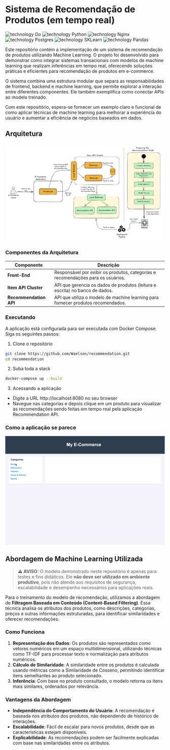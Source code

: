 # Sistema de Recomendação de Produtos (em tempo real)

![technology Go](https://img.shields.io/badge/technology-Go-blue.svg)  ![technology Python](https://img.shields.io/badge/technology-Python-red.svg)  ![technology Nginx](https://img.shields.io/badge/technology-Nginx-green.svg)  ![technology Postgres](https://img.shields.io/badge/technology-Postgres-orange.svg)  ![technology SKLearn](https://img.shields.io/badge/technology-SKLearn-blue.svg) ![technology Pandas](https://img.shields.io/badge/technology-Pandas-blue.svg)

Este repositório contém a implementação de um sistema de recomendação de produtos utilizando Machine Learning. O projeto foi desenvolvido para demonstrar como integrar sistemas transacionais com modelos de machine learning que realizam inferências em tempo real, oferecendo soluções práticas e eficientes para recomendação de produtos em e-commerce.

O sistema combina uma estrutura modular que separa as responsabilidades de frontend, backend e machine learning, que permite explorar a interação entre diferentes componentes. Ele também exemplifica como conectar APIs ao modelo treinado.

Com este repositório, espera-se fornecer um exemplo claro e funcional de como aplicar técnicas de machine learning para melhorar a experiência do usuário e aumentar a eficiência de negócios baseados em dados.

## Arquitetura
![Architecture](documentation/architecture.png)

### Componentes da Arquitetura
| Componente                | Descrição                                                                                     |
|---------------------------|---------------------------------------------------------------------------------------------|
| **Front-End**             | Responsável por exibir os produtos, categorias e recomendações para os usuários.            |
| **Item API Cluster**      | API que gerencia os dados de produtos (leitura e escrita) no banco de dados.                |
| **Recommendation API**    | API que utiliza o modelo de machine learning para fornecer produtos recomendados.            |

### Executando 
A aplicação está configurada para ser executada com Docker Compose. Siga os seguintes passos:

1. Clone o repositório

```bash
git clone https://github.com/Waelson/recommendation.git
cd recommendation
```

2. Suba toda a stack
```bash
docker-compose up --build
```

3. Acessando a aplicação
 - Digite a URL http://localhost:8080 no seu browser
 - Navegue nas categorias e depois clique em um produto para visualizar as recomendações sendo feitas em tempo real pela aplicação Recommendation API. 

### Como a aplicação se parece
![Application in Action](documentation/recommendation_in_action.gif)

## Abordagem de Machine Learning Utilizada

> **⚠ AVISO:** O modelo demonstrado neste repositório é apenas para testes e fins didáticos. Ele **não deve ser utilizado em ambiente produtivo**, pois não atende aos requisitos de segurança, escalabilidade e desempenho necessários para aplicações reais.


Para o treinamento do modelo de recomendação, utilizamos a abordagem de **Filtragem Baseada em Conteúdo (Content-Based Filtering)**. Essa técnica analisa os atributos dos produtos, como descrições, categorias, preços e outras informações estruturadas, para identificar similaridades e oferecer recomendações.

### Como Funciona
1. **Representação dos Dados**: Os produtos são representados como vetores numéricos em um espaço multidimensional, utilizando técnicas como TF-IDF para processar texto e normalização para atributos numéricos.
2. **Cálculo de Similaridade**: A similaridade entre os produtos é calculada usando métricas como a Similaridade de Cosseno, permitindo identificar itens semelhantes ao produto selecionado.
3. **Inferência**: Com base no produto consultado, o modelo retorna os itens mais similares, ordenados por relevância.

### Vantagens da Abordagem
- **Independência do Comportamento do Usuário**: A recomendação é baseada nos atributos dos produtos, não dependendo de histórico de interações.
- **Escalabilidade**: Fácil de escalar para novos produtos, desde que as características estejam disponíveis.
- **Explicabilidade**: As recomendações podem ser facilmente explicadas com base nas similaridades entre os atributos.

